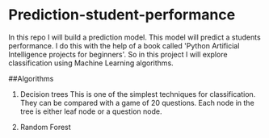# Prediction-student-performance
In this repo I will build a prediction model. This model will predict a students performance.
I do this with the help of a book called 'Python Artificial Intelligence projects for beginners'.
So in this project I will explore classification using Machine Learning algorithms.

##Algorithms 
1) Decision trees 
This is one of the simplest techniques for classification. They can be compared with a game of 20 questions. 
Each node in the tree is either leaf node or a question node.

2) Random Forest
